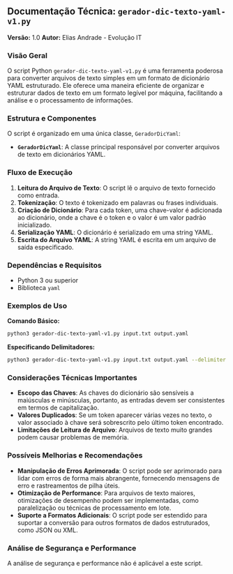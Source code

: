## Documentação Técnica: `gerador-dic-texto-yaml-v1.py`

**Versão:** 1.0
**Autor:** Elias Andrade - Evolução IT

### Visão Geral

O script Python `gerador-dic-texto-yaml-v1.py` é uma ferramenta poderosa para converter arquivos de texto simples em um formato de dicionário YAML estruturado. Ele oferece uma maneira eficiente de organizar e estruturar dados de texto em um formato legível por máquina, facilitando a análise e o processamento de informações.

### Estrutura e Componentes

O script é organizado em uma única classe, `GeradorDicYaml`:

- **`GeradorDicYaml`**: A classe principal responsável por converter arquivos de texto em dicionários YAML.

### Fluxo de Execução

1. **Leitura do Arquivo de Texto**: O script lê o arquivo de texto fornecido como entrada.
2. **Tokenização**: O texto é tokenizado em palavras ou frases individuais.
3. **Criação de Dicionário**: Para cada token, uma chave-valor é adicionada ao dicionário, onde a chave é o token e o valor é um valor padrão inicializado.
4. **Serialização YAML**: O dicionário é serializado em uma string YAML.
5. **Escrita do Arquivo YAML**: A string YAML é escrita em um arquivo de saída especificado.

### Dependências e Requisitos

- Python 3 ou superior
- Biblioteca `yaml`

### Exemplos de Uso

**Comando Básico:**

```bash
python3 gerador-dic-texto-yaml-v1.py input.txt output.yaml
```

**Especificando Delimitadores:**

```bash
python3 gerador-dic-texto-yaml-v1.py input.txt output.yaml --delimiter ";"
```

### Considerações Técnicas Importantes

- **Escopo das Chaves**: As chaves do dicionário são sensíveis a maiúsculas e minúsculas, portanto, as entradas devem ser consistentes em termos de capitalização.
- **Valores Duplicados**: Se um token aparecer várias vezes no texto, o valor associado à chave será sobrescrito pelo último token encontrado.
- **Limitações de Leitura de Arquivo**: Arquivos de texto muito grandes podem causar problemas de memória.

### Possíveis Melhorias e Recomendações

- **Manipulação de Erros Aprimorada**: O script pode ser aprimorado para lidar com erros de forma mais abrangente, fornecendo mensagens de erro e rastreamentos de pilha úteis.
- **Otimização de Performance**: Para arquivos de texto maiores, otimizações de desempenho podem ser implementadas, como paralelização ou técnicas de processamento em lote.
- **Suporte a Formatos Adicionais**: O script pode ser estendido para suportar a conversão para outros formatos de dados estruturados, como JSON ou XML.

### Análise de Segurança e Performance

A análise de segurança e performance não é aplicável a este script.